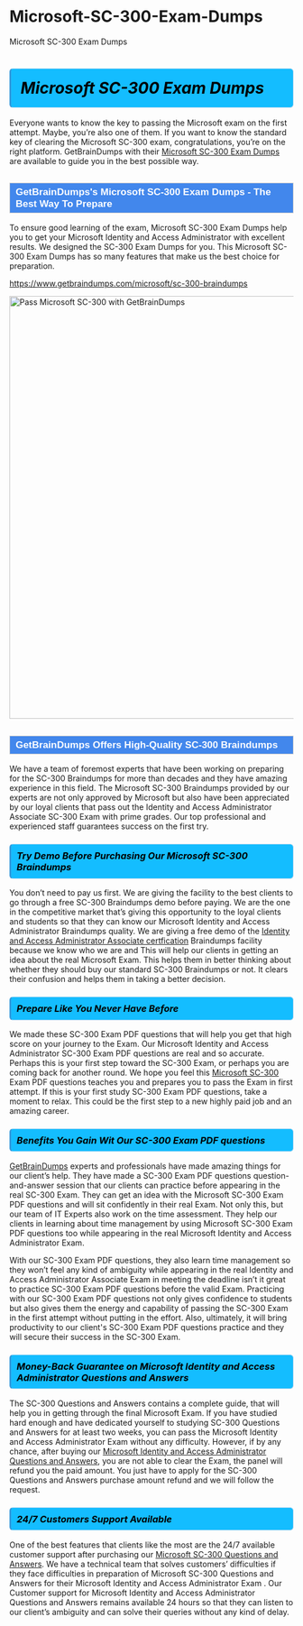 # Microsoft-SC-300-Exam-Dumps
Microsoft SC-300 Exam Dumps
<h1><strong><span style="display: block; color: #000000; background: #14BDFF; border: 0.5px solid #AED6F1; border-left: 3px solid #3498DB; padding: .6em; border-radius: 6px;">                     <em>Microsoft SC-300 <span class="exam_variation">Exam Dumps</span> </em>                </span></strong>            </h1>                        <p>Everyone wants to know the key to passing the Microsoft exam on the first attempt. Maybe, you’re also one of them. If you want to know the standard key of             clearing the Microsoft SC-300 exam, congratulations, you’re on the right platform. GetBrainDumps with their             <a href="https://www.getbraindumps.com/microsoft/sc-300-braindumps">Microsoft SC-300 <span class="exam_variation">Exam Dumps</span></a> are available to guide you in the best possible way.</p>                        <h2 style="background: #4287ec; border: 1px solid #cccccc; padding: 5px 10px;">                <span style="color: #ffffff;">                    <span style="font-size: 11pt;">                        <span style="line-height: normal;">                            <span style="font-family: Calibri,sans-serif;">                                <strong>                                    <span style="font-size: 13.0pt;">GetBrainDumps's Microsoft SC-300 <span class="exam_variation">Exam Dumps</span> - The Best Way To Prepare</span>                                </strong>                            </span>                        </span>                    </span>                </span>            </h2>                        <p>To ensure good learning of the exam,  Microsoft SC-300 <span class="exam_variation">Exam Dumps</span> help you to get your Microsoft Identity and Access Administrator with excellent results.             We designed the SC-300 <span class="exam_variation">Exam Dumps</span> for you. This Microsoft SC-300 <span class="exam_variation">Exam Dumps</span> has so many features that make us the best choice for preparation.</p>                        <p><a href="https://www.getbraindumps.com/microsoft/sc-300-braindumps">https://www.getbraindumps.com/microsoft/sc-300-braindumps</a></p>                        <p><a href="https://www.getbraindumps.com/"><img src="https://www.getbraindumps.com/images/get-updated-exam-questions-with-discount-getbraindumps.jpg" class="postImage" alt="Pass Microsoft SC-300 with GetBrainDumps" width="750"></a></p>                            <h2 style="background: #4287ec; border: 1px solid #cccccc; padding: 5px 10px;">                <span style="color: #ffffff;">                    <span style="font-size: 11pt;">                        <span style="line-height: normal;">                            <span style="font-family: Calibri,sans-serif;">                                <strong>                                    <span style="font-size: 13.0pt;">GetBrainDumps Offers High-Quality SC-300 <span class="exam_variation2">Braindumps</span></span>                                </strong>                            </span>                        </span>                    </span>                </span>            </h2>                        <p>We have a team of foremost experts that have been working on preparing for the SC-300 <span class="exam_variation2">Braindumps</span>  for more than decades and they have             amazing experience in this field. The Microsoft SC-300 <span class="exam_variation2">Braindumps</span> provided by our experts are not only approved by Microsoft but also have been             appreciated by our loyal clients that pass out the Identity and Access Administrator Associate SC-300 Exam with prime grades. Our top professional and             experienced staff guarantees success on the first try.</p>                        <h3>                <strong>                    <span style="display: block; color: #000000; background: #14BDFF; border: 0.5px solid #AED6F1; border-left: 3px solid #3498DB; padding: .6em; border-radius: 6px;">                        <em>Try Demo Before Purchasing Our Microsoft SC-300 <span class="exam_variation2">Braindumps</span></em>                    </span>                </strong>            </h3>                        <p>You don’t need to pay us first. We are giving the facility to the best clients to go through a free SC-300 <span class="exam_variation2">Braindumps</span> demo before paying.             We are the one in the competitive market that’s giving this opportunity to the loyal clients and students so that they can know our             Microsoft Identity and Access Administrator <span class="exam_variation2">Braindumps</span> quality. We are giving a free demo of the <a href="https://www.getbraindumps.com/microsoft/identity-and-access-administrator-associate-braindumps.html">Identity and Access Administrator Associate certfication</a> <span class="exam_variation2">Braindumps</span> facility             because we know who we are and This will help our clients in getting an idea about the real Microsoft Exam. This helps them in better thinking             about whether they should buy our standard SC-300 <span class="exam_variation2">Braindumps</span> or not. It clears their confusion and helps them in taking a better decision.</p>                        <h3>                <strong>                    <span style="display: block; color: #000000; background: #14BDFF; border: 0.5px solid #AED6F1; border-left: 3px solid #3498DB; padding: .6em; border-radius: 6px;">                        <em>Prepare Like You Never Have Before</em>                    </span>                </strong>            </h3>                        <p>We made these SC-300 <span class="exam_variation3">Exam PDF questions</span> that will help you get that high score on your journey to the Exam. Our Microsoft Identity and Access Administrator SC-300 <span class="exam_variation3">Exam PDF questions</span>             are real and so accurate. Perhaps this is your first step toward the SC-300 Exam, or perhaps you are coming back for another round. We hope             you feel this <a href="https://www.getbraindumps.com/microsoft-braindumps.html">Microsoft SC-300</a> <span class="exam_variation3">Exam PDF questions</span> teaches you and prepares you to pass the Exam in first attempt. If this is your first study             SC-300 <span class="exam_variation3">Exam PDF questions</span>, take a moment to relax. This could be the first step to a new highly paid job and an amazing career.</p>                        <h3>                <strong>                    <span style="display: block; color: #000000; background: #14BDFF; border: 0.5px solid #AED6F1; border-left: 3px solid #3498DB; padding: .6em; border-radius: 6px;">                        <em>Benefits You Gain Wit Our SC-300 <span class="exam_variation3">Exam PDF questions</span></em>                    </span>                </strong>            </h3>                        <p><a href="https://www.getbraindumps.com/">GetBrainDumps</a> experts and professionals have made amazing things for our client’s help. They have made a SC-300 <span class="exam_variation3">Exam PDF questions</span> question-and-answer session that             our clients can practice before appearing in the real SC-300 Exam. They can get an idea with the  Microsoft SC-300 <span class="exam_variation3">Exam PDF questions</span> and will             sit confidently in their real Exam. Not only this, but our team of IT Experts also work on the time assessment. They help our clients in learning about             time management by using Microsoft SC-300 <span class="exam_variation3">Exam PDF questions</span>  too while appearing in the real Microsoft Identity and Access Administrator Exam. </p>                        <p>With our SC-300 <span class="exam_variation3">Exam PDF questions</span>, they also learn time management so they won’t feel any kind of ambiguity while appearing in the real             Identity and Access Administrator Associate Exam in meeting the deadline isn’t it great to practice SC-300 <span class="exam_variation3">Exam PDF questions</span> before the valid Exam. Practicing with             our SC-300 <span class="exam_variation3">Exam PDF questions</span> not only gives confidence to students but also gives them the energy and capability of passing the SC-300 Exam in the first             attempt without putting in the effort. Also, ultimately, it will bring productivity to our client's SC-300 <span class="exam_variation3">Exam PDF questions</span> practice and they will             secure their success in the SC-300 Exam.</p>                        <h3>                <strong>                    <span style="display: block; color: #000000; background: #14BDFF; border: 0.5px solid #AED6F1; border-left: 3px solid #3498DB; padding: .6em; border-radius: 6px;">                        <em>Money-Back Guarantee on Microsoft Identity and Access Administrator <span class="exam_variation4">Questions and Answers</span></em>                    </span>                </strong>            </h3>                        <p>The SC-300 <span class="exam_variation4">Questions and Answers</span> contains a complete guide, that will help you in getting through the final Microsoft Exam. If you have studied hard enough and have             dedicated yourself to studying SC-300 <span class="exam_variation4">Questions and Answers</span> for at least two weeks, you can pass the Microsoft Identity and Access Administrator Exam without any difficulty. However,             if by any chance, after buying our <a href="https://www.getbraindumps.com/microsoft/sc-300-braindumps">Microsoft Identity and Access Administrator <span class="exam_variation4">Questions and Answers</span></a>, you are not able to clear the Exam, the panel will refund you the paid amount.             You just have to apply for the SC-300 <span class="exam_variation4">Questions and Answers</span> purchase amount refund and we will follow the request.</p>                        <h3>                <strong>                    <span style="display: block; color: #000000; background: #14BDFF; border: 0.5px solid #AED6F1; border-left: 3px solid #3498DB; padding: .6em; border-radius: 6px;">                        <em>24/7 Customers Support Available</em>                    </span>                </strong>            </h3>                        <p>One of the best features that clients like the most are the 24/7 available customer support after purchasing our <a href="https://www.getbraindumps.com/microsoft/sc-300-braindumps">Microsoft SC-300 <span class="exam_variation4">Questions and Answers</span></a>.             We have a technical team that solves customers’ difficulties if they face difficulties in preparation of Microsoft SC-300 <span class="exam_variation4">Questions and Answers</span> for             their Microsoft Identity and Access Administrator Exam . Our Customer support for Microsoft Identity and Access Administrator <span class="exam_variation4">Questions and Answers</span> remains available 24 hours so that they can listen to our             client’s ambiguity and can solve their queries without any kind of delay.</p>                    
